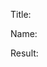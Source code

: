 <?xml version="1.0" encoding="UTF-8"?><?path2rootmap-uri ./?>
<!DOCTYPE topic
  PUBLIC "-//OASIS//DTD DITA Topic//EN" "topic.dtd">
<topic id="1-document" specializations=""><title>1. Document</title><body><p>Title:</p><p>Name:</p><p>Result:</p></body></topic>